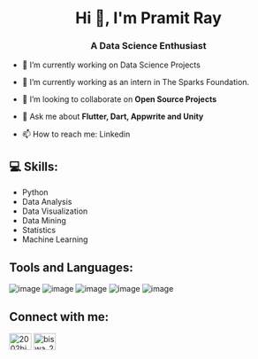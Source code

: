 <h1 align="center">Hi 👋, I'm Pramit Ray</h1>
<h3 align="center">A Data Science Enthusiast</h3>

- 🔭 I’m currently working on Data Science Projects

- 🌱 I’m currently working as an intern in The Sparks Foundation.

- 👯 I’m looking to collaborate on **Open Source Projects**

- 💬 Ask me about **Flutter, Dart, Appwrite and Unity**

- 📫 How to reach me: Linkedin



## 💻 Skills:

- Python
- Data Analysis
- Data Visualization
- Data Mining
- Statistics
- Machine Learning

## Tools and Languages:
![image](https://user-images.githubusercontent.com/93142399/229361442-a9428eb6-d674-4d12-a795-1c6fa3fd3610.png)
![image](https://user-images.githubusercontent.com/93142399/229361489-25b0c790-6d0e-4840-bfb9-14a4a27ebbd4.png)
![image](https://user-images.githubusercontent.com/93142399/229360673-1bdcad17-b3c7-4269-80a9-1e85e06169a4.png)
![image](https://user-images.githubusercontent.com/93142399/229361669-1ae78ddc-74d3-492c-83a1-b3ee21aaee11.png)
![image](https://user-images.githubusercontent.com/93142399/229361800-7cee01cd-6fdd-4aa7-b9b9-5f3df04b7682.png)




## Connect with me:
<a href="https://www.linkedin.com/in/pramit-ray-a42874215/" target="blank"><img align="center" src="https://raw.githubusercontent.com/rahuldkjain/github-profile-readme-generator/master/src/images/icons/Social/linked-in-alt.svg" alt="2002bishwajeet" height="30" width="40" /></a>
<a href="https://www.instagram.com/itz_pramitray_2001" target="blank"><img align="center" src="https://raw.githubusercontent.com/rahuldkjain/github-profile-readme-generator/master/src/images/icons/Social/instagram.svg" alt="biswa_20p" height="30" width="40" /></a>
